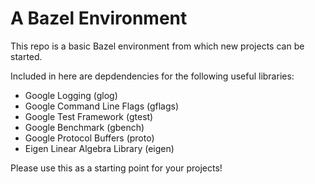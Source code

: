 # A Bazel Environment
This repo is a basic Bazel environment from which new projects can be started.

Included in here are depdendencies for the following useful libraries:
* Google Logging (glog)
* Google Command Line Flags (gflags)
* Google Test Framework (gtest)
* Google Benchmark (gbench)
* Google Protocol Buffers (proto)
* Eigen Linear Algebra Library (eigen)

Please use this as a starting point for your projects!
